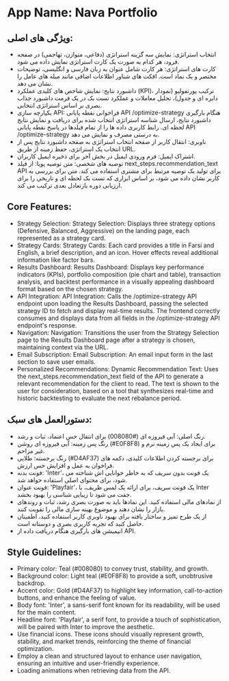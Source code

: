 # **App Name**: Nava Portfolio

## ویژگی های اصلی:

- انتخاب استراتژی: نمایش سه گزینه استراتژی (دفاعی، متوازن، تهاجمی) در صفحه فرود، هر کدام به صورت یک کارت استراتژی نمایش داده می شود.
- کارت های استراتژی: هر کارت شامل عنوان به زبان فارسی و انگلیسی، توضیحات مختصر و یک نماد است. افکت های شناور اطلاعات اضافی مانند میله های عامل را نشان می دهد.
- داشبورد نتایج: نمایش شاخص های کلیدی عملکرد (KPI)، ترکیب پورتفولیو (نمودار دایره ای و جدول)، تحلیل معاملات و عملکرد تست بک در یک فرمت داشبورد جذاب بصری بر اساس استراتژی انتخابی.
- یکپارچه سازی API: فراخوانی نقطه پایانی API /optimize-strategy هنگام بارگیری داشبورد نتایج، ارسال شناسه استراتژی انتخاب شده برای دریافت و نمایش نتایج لحظه ای. رابط کاربری داده ها را از تمام فیلدها در پاسخ نقطه پایانی API /optimize-strategy به درستی مصرف و نمایش می دهد.
- ناوبری: انتقال کاربر از صفحه انتخاب استراتژی به صفحه داشبورد نتایج پس از انتخاب یک استراتژی، حفظ زمینه از طریق URL.
- اشتراک ایمیل: فرم ورودی ایمیل در بخش آخر برای ذخیره ایمیل کاربران.
- توصیه های شخصی: متن توصیه پویا: از فیلد next_steps.recommendation_text API برای تولید یک توصیه مرتبط برای مشتری استفاده می کند. متن برای بررسی به کاربر نشان داده می شود، بر اساس ابزاری که تست بک لحظه ای و تاریخی را برای ارزیابی دوره بازتعادل بعدی ترکیب می کند.

## Core Features:

- Strategy Selection: Strategy Selection: Displays three strategy options (Defensive, Balanced, Aggressive) on the landing page, each represented as a strategy card.
- Strategy Cards: Strategy Cards: Each card provides a title in Farsi and English, a brief description, and an icon. Hover effects reveal additional information like factor bars.
- Results Dashboard: Results Dashboard: Displays key performance indicators (KPIs), portfolio composition (pie chart and table), transaction analysis, and backtest performance in a visually appealing dashboard format based on the chosen strategy.
- API Integration: API Integration: Calls the /optimize-strategy API endpoint upon loading the Results Dashboard, passing the selected strategy ID to fetch and display real-time results.  The frontend correctly consumes and displays data from all fields in the /optimize-strategy API endpoint's response.
- Navigation: Navigation: Transitions the user from the Strategy Selection page to the Results Dashboard page after a strategy is chosen, maintaining context via the URL.
- Email Subscription: Email Subscription: An email input form in the last section to save user emails.
- Personalized Recommendations: Dynamic Recommendation Text: Uses the next_steps.recommendation_text field of the API to generate a relevant recommendation for the client to read. The text is shown to the user for consideration, based on a tool that synthesizes real-time and historic backtesting to evaluate the next rebalance period.

## دستورالعمل های سبک:

- رنگ اصلی: آبی فیروزه ای (#008080) برای انتقال حس اعتماد، ثبات و رشد.
- رنگ پس زمینه: آبی فیروزه ای روشن (#E0F8F8) برای ایجاد یک پس زمینه نرم و غیر مزاحم.
- رنگ برجسته: طلایی (#D4AF37) برای برجسته کردن اطلاعات کلیدی، دکمه های فراخوان به عمل و افزایش حس ارزش.
- فونت بدنه: 'Inter'، یک فونت بدون سریف که به خاطر خوانایی اش شناخته می شود، برای محتوای اصلی استفاده خواهد شد.
- فونت عنوان: 'Playfair'، یک فونت سریف، برای ارائه یک لمس ظریف، با Inter جفت می شود تا زیبایی شناسی را بهبود بخشد.
- از نمادهای مالی استفاده کنید. این نمادها باید به صورت بصری رشد، ثبات و روندهای بازار را نشان دهند و موضوع بهینه سازی مالی را تقویت کنند.
- از یک طرح تمیز و ساختار یافته برای بهبود ناوبری کاربر استفاده کنید، اطمینان حاصل کنید که تجربه کاربری بصری و دوستانه است.
- انیمیشن های بارگیری هنگام دریافت داده از API.

## Style Guidelines:

- Primary color: Teal (#008080) to convey trust, stability, and growth.
- Background color: Light teal (#E0F8F8) to provide a soft, unobtrusive backdrop.
- Accent color: Gold (#D4AF37) to highlight key information, call-to-action buttons, and enhance the feeling of value.
- Body font: 'Inter', a sans-serif font known for its readability, will be used for the main content.
- Headline font: 'Playfair', a serif font, to provide a touch of sophistication, will be paired with Inter to improve the aesthetic.
- Use financial icons. These icons should visually represent growth, stability, and market trends, reinforcing the theme of financial optimization.
- Employ a clean and structured layout to enhance user navigation, ensuring an intuitive and user-friendly experience.
- Loading animations when retrieving data from the API.